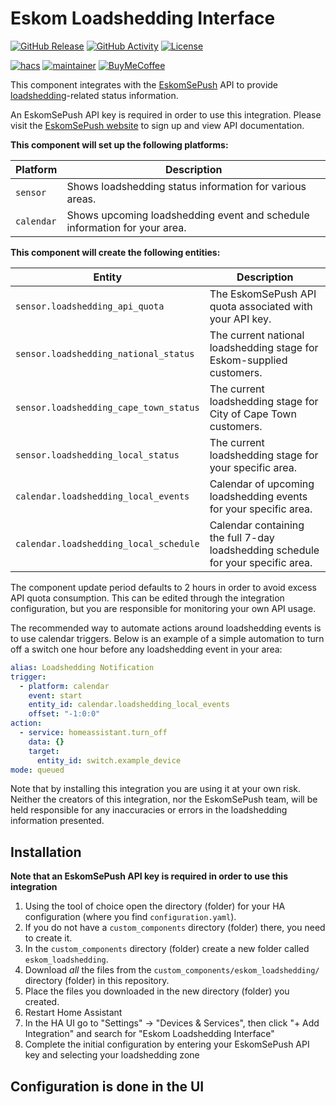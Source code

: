 # Eskom Loadshedding Interface

[![GitHub Release][releases-shield]][releases]
[![GitHub Activity][commits-shield]][commits]
[![License][license-shield]](LICENSE)

[![hacs][hacsbadge]][hacs]
[![maintainer][maintenance-shield]][maintainer]
[![BuyMeCoffee][buymecoffeebadge]][buymecoffee]

This component integrates with the [EskomSePush](https://sepush.co.za/) API to provide [loadshedding](https://en.wikipedia.org/wiki/South_African_energy_crisis)-related status information.

An EskomSePush API key is required in order to use this integration. Please visit the [EskomSePush website](https://sepush.co.za/) to sign up and view API documentation.

**This component will set up the following platforms:**

Platform | Description
-- | --
`sensor` | Shows loadshedding status information for various areas.
`calendar` | Shows upcoming loadshedding event and schedule information for your area.

**This component will create the following entities:**

Entity | Description
-- | --
`sensor.loadshedding_api_quota` | The EskomSePush API quota associated with your API key.
`sensor.loadshedding_national_status` | The current national loadshedding stage for Eskom-supplied customers.
`sensor.loadshedding_cape_town_status` | The current loadshedding stage for City of Cape Town customers.
`sensor.loadshedding_local_status` | The current loadshedding stage for your specific area.
`calendar.loadshedding_local_events` | Calendar of upcoming loadshedding events for your specific area.
`calendar.loadshedding_local_schedule` | Calendar containing the full 7-day loadshedding schedule for your specific area.

The component update period defaults to 2 hours in order to avoid excess API quota consumption. This can be edited through the integration configuration, but you are responsible for monitoring your own API usage.

The recommended way to automate actions around loadshedding events is to use calendar triggers. Below is an example of a simple automation to turn off a switch one hour before any loadshedding event in your area:

```yaml
alias: Loadshedding Notification
trigger:
  - platform: calendar
    event: start
    entity_id: calendar.loadshedding_local_events
    offset: "-1:0:0"
action:
  - service: homeassistant.turn_off
    data: {}
    target:
      entity_id: switch.example_device
mode: queued
```

Note that by installing this integration you are using it at your own risk. Neither the creators of this integration, nor the EskomSePush team, will be held responsible for any inaccuracies or errors in the loadshedding information presented.

## Installation

**Note that an EskomSePush API key is required in order to use this integration**

1. Using the tool of choice open the directory (folder) for your HA configuration (where you find `configuration.yaml`).
2. If you do not have a `custom_components` directory (folder) there, you need to create it.
3. In the `custom_components` directory (folder) create a new folder called `eskom_loadshedding`.
4. Download _all_ the files from the `custom_components/eskom_loadshedding/` directory (folder) in this repository.
5. Place the files you downloaded in the new directory (folder) you created.
6. Restart Home Assistant
7. In the HA UI go to "Settings" -> "Devices & Services", then click "+ Add Integration" and search for "Eskom Loadshedding Interface"
8. Complete the initial configuration by entering your EskomSePush API key and selecting your loadshedding zone

## Configuration is done in the UI

<!---->

[buymecoffee]: https://www.buymeacoffee.com/swartjean
[buymecoffeebadge]: https://img.shields.io/badge/buy%20me%20a%20coffee-donate-yellow.svg?style=for-the-badge
[commits-shield]: https://img.shields.io/github/commit-activity/y/swartjean/ha-eskom-loadshedding.svg?style=for-the-badge
[commits]: https://github.com/swartjean/ha-eskom-loadshedding/commits/master
[hacs]: https://github.com/custom-components/hacs
[hacsbadge]: https://img.shields.io/badge/HACS-Default-orange.svg?style=for-the-badge
[license-shield]: https://img.shields.io/github/license/swartjean/ha-eskom-loadshedding.svg?style=for-the-badge
[maintenance-shield]: https://img.shields.io/badge/maintainer-Jean%20Swart%20%40swartjean-blue.svg?style=for-the-badge
[maintainer]: https://github.com/swartjean
[releases-shield]: https://img.shields.io/github/v/release/swartjean/ha-eskom-loadshedding?style=for-the-badge
[releases]: https://github.com/swartjean/ha-eskom-loadshedding/releases

